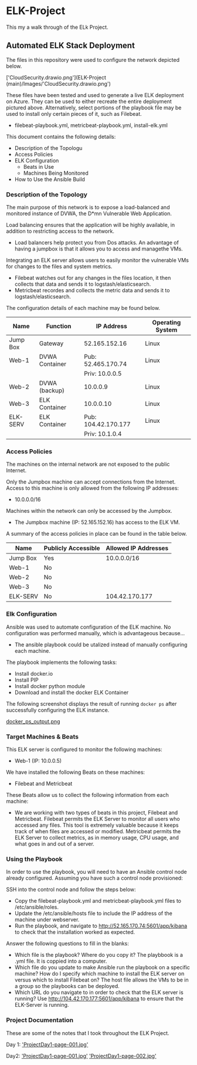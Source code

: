 # ELK-Project
This my a walk through of the ELk Project.


## Automated ELK Stack Deployment

The files in this repository were used to configure the network depicted below.

['CloudSecurity.drawio.png'](ELK-Project (main)/Images/'CloudSecurity.drawio.png')

These files have been tested and used to generate a live ELK deployment on Azure. They can be used to either recreate the entire deployment pictured above. Alternatively, select portions of the playbook file may be used to install only certain pieces of it, such as Filebeat.

  - filebeat-playbook.yml, metricbeat-playbook.yml, install-elk.yml

This document contains the following details:
- Description of the Topologu
- Access Policies
- ELK Configuration
  - Beats in Use
  - Machines Being Monitored
- How to Use the Ansible Build


### Description of the Topology

The main purpose of this network is to expose a load-balanced and monitored instance of DVWA, the D*mn Vulnerable Web Application.

Load balancing ensures that the application will be highly available, in addition to restricting access to the network.
- Load balancers help protect you from Dos attacks. An advantage of having a jumpbox is that it allows you to access and managethe VMs.

Integrating an ELK server allows users to easily monitor the vulnerable VMs for changes to the files and system metrics.
- Filebeat watches out for any changes in the files location, it then collects that data and sends it to logstash/elasticsearch. 
- Metricbeat recordes and collects the metric data and sends it to logstash/elasticsearch.

The configuration details of each machine may be found below.


| Name     | Function       | IP Address          | Operating System |
|----------|----------------|---------------------|------------------|
| Jump Box | Gateway        | 52.165.152.16       | Linux            |
| Web-1    | DVWA Container | Pub: 52.465.170.74  | Linux            |
|          |                | Priv: 10.0.0.5      |                  |
| Web-2    | DVWA (backup)  | 10.0.0.9            | Linux            |
| Web-3    | ELK Container  | 10.0.0.10           | Linux            |
| ELK-SERV | ELK Container  | Pub: 104.42.170.177 | Linux            |
|          |                | Priv: 10.1.0.4      |                  |

### Access Policies

The machines on the internal network are not exposed to the public Internet. 

Only the Jumpbox machine can accept connections from the Internet. Access to this machine is only allowed from the following IP addresses:
- 10.0.0.0/16

Machines within the network can only be accessed by the Jumpbox.
- The Jumpbox machine (IP: 52.165.152.16) has access to the ELK VM.

A summary of the access policies in place can be found in the table below.

| Name     | Publicly Accessible | Allowed IP Addresses |
|----------|---------------------|----------------------|
| Jump Box | Yes                 | 10.0.0.0/16          |
| Web-1    | No                  |                      |
| Web-2    | No                  |                      |
| Web-3    | No                  |                      |
| ELK-SERV | No                  | 104.42.170.177       |

### Elk Configuration

Ansible was used to automate configuration of the ELK machine. No configuration was performed manually, which is advantageous because...
- The ansible playbook could be utalized instead of manually configuring each machine.

The playbook implements the following tasks:
- Install docker.io
- Install PIP
- Install docker python module
- Download and install the docker ELK Container

The following screenshot displays the result of running `docker ps` after successfully configuring the ELK instance.

[docker_ps_output.png](ELK-Project/Images/docker_ps_output.png)          

### Target Machines & Beats
This ELK server is configured to monitor the following machines:
- Web-1 (IP: 10.0.0.5)

We have installed the following Beats on these machines:
- Filebeat and Metricbeat

These Beats allow us to collect the following information from each machine:
- We are working with two types of beats in this project, Filebeat and Metricbeat. Filebeat permits the ELK Server to monitor all users who accessed any files. This tool is extremely valuable because it keeps track of when files are accessed or modified. Metricbeat permits the ELK Server to collect metrics, as in memory usage, CPU usage, and what goes in and out of a server. 

### Using the Playbook
In order to use the playbook, you will need to have an Ansible control node already configured. Assuming you have such a control node provisioned: 

SSH into the control node and follow the steps below:
- Copy the filebeat-playbook.yml and metricbeat-playbook.yml files to /etc/ansible/roles.
- Update the /etc/ansible/hosts file to include the IP address of the machine under webserver.
- Run the playbook, and navigate to http://52.165.170.74:5601/app/kibana to check that the installation worked as expected.

Answer the following questions to fill in the blanks:
- Which file is the playbook? Where do you copy it?  The playbbook is a .yml file. It is coppied into a computer.
- Which file do you update to make Ansible run the playbook on a specific machine? How do I specify which machine to install the ELK server on versus which to install Filebeat on? The host file allows the VMs to be in a group so the playbooks can be deployed.
- Which URL do you navigate to in order to check that the ELK server is running? Use http://104.42.170.177:5601/app/kibana to ensure that the ELK-Server is running.

### Project Documentation
These are some of the notes that I took throughout the ELK Project.

Day 1:
['ProjectDay1-page-001.jpg'](ELK-Project/Images/'Project_Day1-page-001.jpg') 


Day2:
['ProjectDay1-page-001.jpg'](ELK-Project/Images/'Project_Day1-page-001.jpg')
['ProjectDay1-page-002.jpg'](ELK-Project/Images/'Project_Day1-page-002.jpg') 

